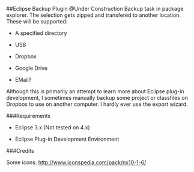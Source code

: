 ##Eclipse Backup Plugin
@Under Construction
Backup task in package explorer. The selection gets zipped and transfered to another location. These will be supported:

 * A specified directory
 
 * USB
 
 * Dropbox

 * Google Drive

 * EMail?
 
Although this is primarily an attempt to learn more about Eclipse plug-in development, I sometimes manually backup some project or classfiles on Dropbox to use on another computer. I hardly ever use the export wizard.

###Requirements

 * Eclipse 3.x (Not tested on 4.x)
 
 * Eclipse Plug-in Development Environment
 
 ###Credits
 
Some icons: http://www.iconspedia.com/pack/nx10-1-6/